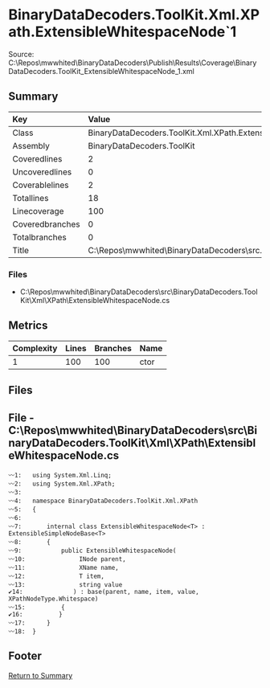 ﻿
# BinaryDataDecoders.ToolKit.Xml.XPath.ExtensibleWhitespaceNode`1
Source: C:\Repos\mwwhited\BinaryDataDecoders\Publish\Results\Coverage\BinaryDataDecoders.ToolKit_ExtensibleWhitespaceNode_1.xml

## Summary

| Key                  | Value                                                            |
| :------------------- | :--------------------------------------------------------------- |
| Class                | BinaryDataDecoders.ToolKit.Xml.XPath.ExtensibleWhitespaceNod | 
| Assembly             | BinaryDataDecoders.ToolKit                                   | 
| Coveredlines         | 2                                                            | 
| Uncoveredlines       | 0                                                            | 
| Coverablelines       | 2                                                            | 
| Totallines           | 18                                                           | 
| Linecoverage         | 100                                                          | 
| Coveredbranches      | 0                                                            | 
| Totalbranches        | 0                                                            | 
| Title                | C:\Repos\mwwhited\BinaryDataDecoders\src\..\src\BinaryDataDe | 

### Files
 * C:\Repos\mwwhited\BinaryDataDecoders\src\BinaryDataDecoders.ToolKit\Xml\XPath\ExtensibleWhitespaceNode.cs

## Metrics

| Complexity | Lines | Branches | Name                                          |
| :--------- | :---- | :------- | :-------------------------------------------- |
| 1          | 100   | 100      | ctor | 
## Files

## File - C:\Repos\mwwhited\BinaryDataDecoders\src\BinaryDataDecoders.ToolKit\Xml\XPath\ExtensibleWhitespaceNode.cs

```CSharp
〰1:   using System.Xml.Linq;
〰2:   using System.Xml.XPath;
〰3:   
〰4:   namespace BinaryDataDecoders.ToolKit.Xml.XPath
〰5:   {
〰6:   
〰7:       internal class ExtensibleWhitespaceNode<T> : ExtensibleSimpleNodeBase<T>
〰8:       {
〰9:           public ExtensibleWhitespaceNode(
〰10:               INode parent,
〰11:               XName name,
〰12:               T item,
〰13:               string value
✔14:              ) : base(parent, name, item, value, XPathNodeType.Whitespace)
〰15:          {
✔16:          }
〰17:      }
〰18:  }

```
## Footer 
[Return to Summary](Summary.md)

